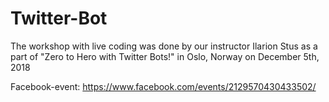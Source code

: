 # Twitter-Bot

The workshop with live coding was done by our instructor Ilarion Stus as a part of "Zero to Hero with Twitter Bots!" in Oslo, Norway on December 5th, 2018

Facebook-event: https://www.facebook.com/events/2129570430433502/
